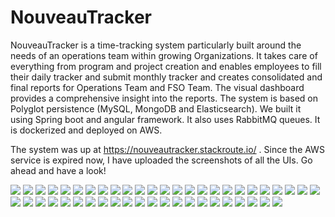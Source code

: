 # NouveauTracker
NouveauTracker is a time-tracking system particularly built around the needs of  an operations team within growing Organizations. It takes care of everything from  program and project creation and enables employees to fill their daily tracker and  submit monthly tracker and creates consolidated and final reports for Operations  Team and FSO Team. The visual dashboard provides a comprehensive insight into the  reports. The system is based on Polyglot persistence (MySQL, MongoDB and  Elasticsearch). We built it using Spring boot and angular framework. It also uses  RabbitMQ queues. It is dockerized and deployed on AWS.

The system was up at https://nouveautracker.stackroute.io/ . Since the AWS service is expired now, I have uploaded the screenshots of all the UIs. Go ahead and have a look!

![](view-screenshots/1.png)
![](view-screenshots/2.png)
![](view-screenshots/3.png)
![](view-screenshots/4.png)
![](view-screenshots/5.png)
![](view-screenshots/6.png)
![](view-screenshots/7.png)
![](view-screenshots/8.png)
![](view-screenshots/9.png)
![](view-screenshots/10.png)
![](view-screenshots/11.png)
![](view-screenshots/12.png)
![](view-screenshots/13.png)
![](view-screenshots/14.png)
![](view-screenshots/15.png)
![](view-screenshots/16.png)
![](view-screenshots/17.png)
![](view-screenshots/18.png)
![](view-screenshots/19.png)
![](view-screenshots/20.png)
![](view-screenshots/21.png)
![](view-screenshots/22.png)
![](view-screenshots/23.png)
![](view-screenshots/24.png)
![](view-screenshots/25.png)
![](view-screenshots/26.png)
![](view-screenshots/27.png)
![](view-screenshots/28.png)
![](view-screenshots/29.png)
![](view-screenshots/30.png)
![](view-screenshots/31.png)
![](view-screenshots/32.png)
![](view-screenshots/33.png)
![](view-screenshots/34.png)
![](view-screenshots/35.png)
![](view-screenshots/36.png)
![](view-screenshots/37.png)
![](view-screenshots/38.png)
![](view-screenshots/39.png)
![](view-screenshots/40.png)
![](view-screenshots/41.png)
![](view-screenshots/42.png)
![](view-screenshots/43.png)
![](view-screenshots/44.png)
![](view-screenshots/45.png)
![](view-screenshots/46.png)
![](view-screenshots/47.png)
